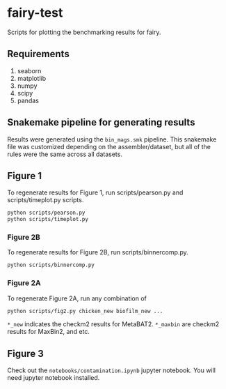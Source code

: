 # fairy-test

Scripts for plotting the benchmarking results for fairy. 

## Requirements

1. seaborn
2. matplotlib
3. numpy
4. scipy
5. pandas

## Snakemake pipeline for generating results

Results were generated using the `bin_mags.smk` pipeline. This snakemake file was customized depending on the assembler/dataset, but all of the rules were the same across all datasets. 

## Figure 1

To regenerate results for Figure 1, run scripts/pearson.py and scripts/timeplot.py scripts.

```sh
python scripts/pearson.py
python scripts/timeplot.py
```

### Figure 2B

To regenerate results for Figure 2B, run scripts/binnercomp.py.

```sh
python scripts/binnercomp.py
```

### Figure 2A

To regenerate Figure 2A, run any combination of 
```sh
python scripts/fig2.py chicken_new biofilm_new ...
```

`*_new` indicates the checkm2 results for MetaBAT2. `*_maxbin` are checkm2 results for MaxBin2, and etc. 

## Figure 3

Check out the `notebooks/contamination.ipynb` jupyter notebook. You will need jupyter notebook installed. 

